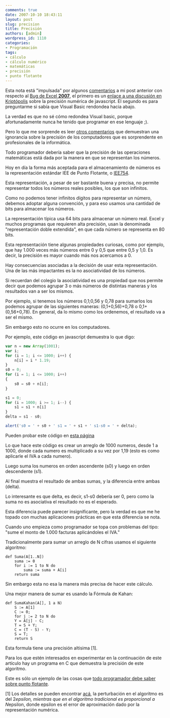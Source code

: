 ```yaml
---
comments: true
date: 2007-10-10 18:43:11
layout: post
slug: precision
title: Precisión
authors: [admin]
wordpress_id: 1110
categories:
- Programación
tags:
- cálculo
- cálculo numérico
- matemáticas
- precisión
- punto flotante
---
```


Esta nota está "impulsada" por algunos [comentarios](/2007/09/errores_de_redondeo.html#comments) a mi post anterior con respecto al [Bug de Excel **2007**](/2007/09/errores_de_redondeo.html), el primero es un [enlace a una discusión en Kriptópolis](http://www.kriptopolis.org/explorer-aprueba-matematicas) sobre la precisión numérica de javascript. El segundo es para preguntarme si sabía que Visual Basic rendondea hacia abajo.

La verdad es que no sé cómo redondea Visual basic, porque afortunadamente nunca he tenido que programar en ese lenguaje ;).

Pero lo que me sorprende es leer [otros comentarios](http://www.kriptopolis.org/explorer-aprueba-matematicas#comment-24031) que demuestran una ignorancia sobre la precisión de los computadores que es sorprendente en profesionales de la informática.

Todo programador debería saber que la precisión de las operaciones matemáticas está dada por la manera en que se representan los números.

Hoy en día la forma más aceptada para el almacenamiento de números es la representación estándar IEE de Punto Flotante, o [IEE754](http://es.wikipedia.org/wiki/IEEE_754).

Esta representación, a pesar de ser bastante buena y precisa, no permite representar todos los números reales posibles, los que son infinitos.

Como no podemos tener infinitos dígitos para representar un número, debemos adoptar alguna convención, y para eso usamos una cantidad de bits para almacenar los números.

La representación típica usa 64 bits para almacenar un número real. Excel y muchos programas que requieren alta precisión, usan la denominada "representación doble extendida", en que cada número se representa en 80 bits.

Esta representación tiene algunas propiedades curiosas, como por ejemplo, que hay 1.000 veces más números entre 0 y 0,5 que entre 0,5 y 1,0. Es decir, la precisión es mayor cuando más nos acercamos a 0.

Hay consecuencias asociadas a la decisión de usar esta representación. Una de las más impactantes es la no asociatividad de los números.

Si recuerdan del colegio la asociatividad es una propiedad que nos permite decir que podemos agrupar 3 o más números de distintas maneras y los resultados van a ser los mismos.

Por ejemplo, si tenemos los números 0,1;0,56 y 0,78 para sumarlos los podemos agrupar de las siguientes maneras: (0,1+0,56)+0,78 o 0,1+(0,56+0,78). En general, da lo mismo como los ordenemos, el resultado va a ser el mismo.

Sin embargo esto no ocurre en los computadores.

Por ejemplo, este código en javascript demuestra lo que digo:


```javascript
var n = new Array(1001);
var i;
for (i = 1; i <= 1000; i++) {
    n[i] = i * 1.19;
}
s0 = 0;
for (i = 1; i <= 1000; i++)
{
    s0 = s0 + n[i];
}

s1 = 0;
for (i = 1000; i >= 1; i--) {
    s1 = s1 + n[i]
}
delta = s1 - s0;

alert('s0 = ' + s0 + ' s1 = ' + s1 + ' s1-s0 = ' + delta);
```

Pueden probar este código en [esta página](http://www.tlarson.com/script)

Lo que hace este código es crear un arreglo de 1000 numeros, desde 1 a 1000, donde cada numero es multiplicado a su vez por 1,19 (esto es como aplicarle el IVA a cada numero).

Luego suma los numeros en orden ascendente (s0) y luego en orden descendente (s1).

Al final muestra el resultado de ambas sumas, y la diferencia entre ambas (delta).

Lo interesante es que delta, es decir, s1-s0 debería ser 0, pero como la suma no es asociativa el resultado no es el esperado.

Esta diferencia puede parecer insignificante, pero la verdad es que me he topado con muchas aplicaciones prácticas en que esta diferencia se nota.

Cuando uno empieza como programador se topa con problemas del tipo: "sume el monto de 1.000 facturas aplicándoles el IVA."

Tradicionalmente para sumar un arreglo de N cifras usamos el siguiente algoritmo:


```
def Suma(A[1..N])
    suma := 0
    for i := 1 to N do
        suma := suma + A[i]
    return suma
```

Sin embargo esta no esa la manera más precisa de hacer este cálculo.

Una mejor manera de sumar es usando la Fórmula de Kahan:


```
def SumaKahan(A[], 1 a N)
    S := A[1]
    C := 0;
    for j := 2 to N do
    Y = A[j] - C;
    T = S + Y;
    C = (T - S) - Y;
    S = T;
    return S
```

Esta formula tiene una precisión altisima [1].

Para los que estén interesados en experimentar en la continuación de este artículo hay un programa en C que demuestra la precisión de este algoritmo.

Este es sólo un ejemplo de las cosas que [todo programador debe saber sobre punto flotante](http://docs.sun.com/source/806-3568/ncg_goldberg.html).

[1] Los detalles se pueden encontrar [acá](http://docs.sun.com/source/806-3568/ncg_goldberg.html#1262), la perturbación en el algoritmo es del 2*epsilon, mientras que en el algoritmo tradicional es proporcional a N*epsilon, donde epsilon es el error de aproximación dado por la representación numérica.

